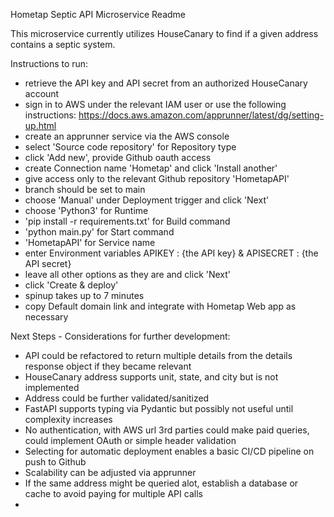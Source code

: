 Hometap Septic API Microservice Readme

This microservice currently utilizes HouseCanary to find if a given address contains a septic system.

Instructions to run:
* retrieve the API key and API secret from an authorized HouseCanary account
* sign in to AWS under the relevant IAM user or use the following instructions: https://docs.aws.amazon.com/apprunner/latest/dg/setting-up.html
* create an apprunner service via the AWS console
* select 'Source code repository' for Repository type
* click 'Add new', provide Github oauth access
* create Connection name 'Hometap' and click 'Install another'
* give access only to the relevant Github repository 'HometapAPI'
* branch should be set to main
* choose 'Manual' under Deployment trigger and click 'Next'
* choose 'Python3' for Runtime
* 'pip install -r requirements.txt' for Build command
* 'python main.py' for Start command
* 'HometapAPI' for Service name
* enter Environment variables APIKEY : {the API key} & APISECRET : {the API secret} 
* leave all other options as they are and click 'Next'
* click 'Create & deploy'
* spinup takes up to 7 minutes
* copy Default domain link and integrate with Hometap Web app as necessary

Next Steps - Considerations for further development:
* API could be refactored to return multiple details from the details response object if they became relevant
* HouseCanary address supports unit, state, and city but is not implemented
* Address could be further validated/sanitized
* FastAPI supports typing via Pydantic but possibly not useful until complexity increases
* No authentication, with AWS url 3rd parties could make paid queries, could implement OAuth or simple header validation
* Selecting for automatic deployment enables a basic CI/CD pipeline on push to Github
* Scalability can be adjusted via apprunner
* If the same address might be queried alot, establish a database or cache to avoid paying for multiple API calls
* 